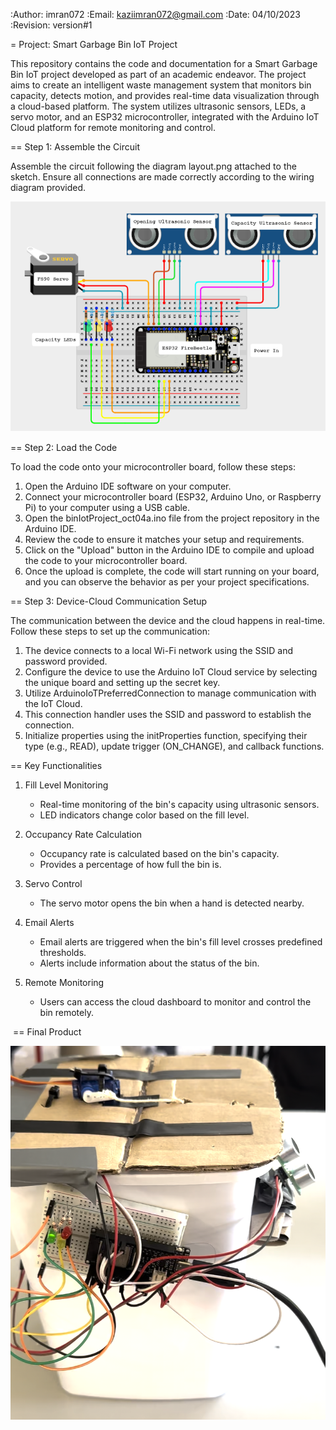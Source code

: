 :Author: imran072
:Email: kaziimran072@gmail.com
:Date: 04/10/2023
:Revision: version#1


= Project: Smart Garbage Bin IoT Project

This repository contains the code and documentation for a Smart Garbage Bin IoT project developed as part of an academic endeavor. The project aims to create an intelligent waste management system that monitors bin capacity, detects motion, and provides real-time data visualization through a cloud-based platform. The system utilizes ultrasonic sensors, LEDs, a servo motor, and an ESP32 microcontroller, integrated with the Arduino IoT Cloud platform for remote monitoring and control.

== Step 1: Assemble the Circuit

Assemble the circuit following the diagram layout.png attached to the sketch. Ensure all connections are made correctly according to the wiring diagram provided.

![smartbin project layout](layout.png)

== Step 2: Load the Code

To load the code onto your microcontroller board, follow these steps:

1. Open the Arduino IDE software on your computer.
2. Connect your microcontroller board (ESP32, Arduino Uno, or Raspberry Pi) to your computer using a USB cable.
3. Open the binIotProject_oct04a.ino file from the project repository in the Arduino IDE.
4. Review the code to ensure it matches your setup and requirements.
5. Click on the "Upload" button in the Arduino IDE to compile and upload the code to your microcontroller board.
6. Once the upload is complete, the code will start running on your board, and you can observe the behavior as per your project specifications.

== Step 3: Device-Cloud Communication Setup

The communication between the device and the cloud happens in real-time. Follow these steps to set up the communication:

1. The device connects to a local Wi-Fi network using the SSID and password provided.
2. Configure the device to use the Arduino IoT Cloud service by selecting the unique board and setting up the secret key.
3. Utilize ArduinoIoTPreferredConnection to manage communication with the IoT Cloud.
4. This connection handler uses the SSID and password to establish the connection.
5. Initialize properties using the initProperties function, specifying their type (e.g., READ), update trigger (ON_CHANGE), and callback functions.

== Key Functionalities
1. Fill Level Monitoring​
    * Real-time monitoring of the bin's capacity using ultrasonic sensors.​
    * LED indicators change color based on the fill level.​

2. Occupancy Rate Calculation​
    * Occupancy rate is calculated based on the bin's capacity.​
    * Provides a percentage of how full the bin is.​

3. Servo Control​
    * The servo motor opens the bin when a hand is detected nearby.​

4. Email Alerts​
    * Email alerts are triggered when the bin's fill level crosses predefined thresholds.​
    * Alerts include information about the status of the bin.​

5. Remote Monitoring​
    * Users can access the cloud dashboard to monitor and control the bin remotely.​

​
== Final Product

![smartbin project](image.png)